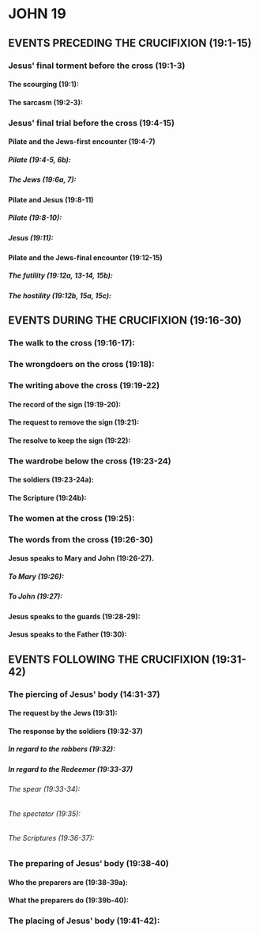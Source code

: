 ---
---
# JOHN 19
## EVENTS PRECEDING THE CRUCIFIXION (19:1-15) 
###  Jesus\' final torment before the cross (19:1-3) 
####  The scourging (19:1): 
####  The sarcasm (19:2-3): 
###  Jesus\' final trial before the cross (19:4-15) 
####  Pilate and the Jews-first encounter (19:4-7) 
#####  Pilate (19:4-5, 6b): 
#####  The Jews (19:6a, 7): 
####  Pilate and Jesus (19:8-11) 
#####  Pilate (19:8-10): 
#####  Jesus (19:11): 
####  Pilate and the Jews-final encounter (19:12-15) 
#####  The futility (19:12a, 13-14, 15b): 
#####  The hostility (19:12b, 15a, 15c): 
## EVENTS DURING THE CRUCIFIXION (19:16-30) 
###  The walk to the cross (19:16-17): 
###  The wrongdoers on the cross (19:18): 
###  The writing above the cross (19:19-22) 
####  The record of the sign (19:19-20): 
####  The request to remove the sign (19:21): 
####  The resolve to keep the sign (19:22): 
###  The wardrobe below the cross (19:23-24) 
####  The soldiers (19:23-24a): 
####  The Scripture (19:24b): 
###  The women at the cross (19:25): 
###  The words from the cross (19:26-30) 
####  Jesus speaks to Mary and John (19:26-27). 
#####  To Mary (19:26): 
#####  To John (19:27): 
####  Jesus speaks to the guards (19:28-29): 
####  Jesus speaks to the Father (19:30): 
## EVENTS FOLLOWING THE CRUCIFIXION (19:31-42) 
###  The piercing of Jesus\' body (14:31-37) 
####  The request by the Jews (19:31): 
####  The response by the soldiers (19:32-37) 
#####  In regard to the robbers (19:32): 
#####  In regard to the Redeemer (19:33-37) 
######  The spear (19:33-34): 
######  The spectator (19:35): 
######  The Scriptures (19:36-37): 
###  The preparing of Jesus\' body (19:38-40) 
####  Who the preparers are (19:38-39a): 
####  What the preparers do (19:39b-40): 
###  The placing of Jesus\' body (19:41-42): 
